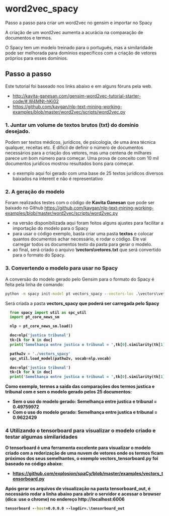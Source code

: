 # word2vec_spacy
Passo a passo para criar um word2vec no gensim e importar no Spacy

A criação de um word2vec aumenta a acurácia na comparação de documentos e termos.

O Spacy tem um modelo treinado para o português, mas a similaridade pode ser melhorada para domínios específicos com a criação de vetores próprios para esses domínios. 

## Passo a passo
Este tutorial foi baseado nos links abaixo e em alguns fóruns pela web.
- http://kavita-ganesan.com/gensim-word2vec-tutorial-starter-code/#.W4MNt-hKi02
- https://github.com/kavgan/nlp-text-mining-working-examples/blob/master/word2vec/scripts/word2vec.py

### 1. Juntar um volume de textos brutos (txt) do domínio desejado.
Podem ser textos médicos, jurídicos, de psicologia, de uma área técnica qualquer, receitas etc. 
É difícil de definir o número de documentos necessários para a criação dos vetores, mas uma centena de milhares parece um bom número para começar. Uma prova de conceito com 10 mil documentos jurídicos mostrou resultados bons para começar.
- o exemplo aqui foi gerado com uma base de 25 textos jurídicos diversos baixados na interent e não é representativo

### 2. A geração do modelo
Foram realizados testes com o código de <b>Kavita Ganesan</b> que pode ser baixado no Github https://github.com/kavgan/nlp-text-mining-working-examples/blob/master/word2vec/scripts/word2vec.py
- na versão disponibilizada aqui foram feitos alguns ajustes para facilitar a importação do modelo para o Spacy
- para usar o código exemplo, basta criar uma pasta <b>textos</b> e colocar quantos documentos achar necessário, e rodar o código. Ele vai carregar todos os documentos texto da pasta para gerar o modelo.
- ao final, será criado o arquivo <b>\vectors\vetores.txt</b> que será convertido para o formato do Spacy.

### 3. Convertendo o modelo para usar no Spacy
A conversão do modelo gerado pelo Gensim para o formato do Spacy é feita pela linha de comando:
```bat
python -m spacy init-model pt vectors_spacy --vectors-loc .\vectors\vetores.txt
```

Será criada a pasta <b>vectors_spacy<b> que poderá ser carregada pelo Spacy
```py
  from spacy import util as spc_util
  import pt_core_news_sm

  nlp = pt_core_news_sm.load()

  doc=nlp('justica tribunal')
  tk=[k for k in doc]
  print('Semelhança entre justica e tribunal = ',tk[0].similarity(tk[1]))

  pathw2v = './vectors_spacy'
  spc_util.load_model(pathw2v, vocab=nlp.vocab)

  doc=nlp('justica tribunal')
  tk=[k for k in doc]
  print('Semelhança entre justica e tribunal = ',tk[0].similarity(tk[1]))
```

Como exemplo, termos a saída das comparações dos termos <b>justica</b> e <b>tribunal</b> com e sem o modelo gerado pelos 25 documentos:
- <b>Sem o uso do modelo gerado:</b> Semelhança entre justica e tribunal =  0.49759972
- <b>Com o uso do modelo gerado:</b> Semelhança entre justica e tribunal =  0.9622429
 
### 4 Utilizando o tensorboard para visualizar o modelo criado e testar algumas similaridades
O tensorboard é uma ferramenta excelente para visualizar o modelo criado com a rederização de uma nuvem de vetores onde os termos ficam próximos dos seus semelhantes, o exemplo <b>vectors_tensorboard.py</b> foi baseado no código abaixo:
- https://github.com/explosion/spaCy/blob/master/examples/vectors_tensorboard.py

Após gerar os arquivos de visualização na pasta <b>tensorboard_out</b>, é necessário rodar a linha abaixo para abrir o servidor e acessar o browser (dica: use o chrome) no endereço http://localhost:6006
```bat
tensorboard --host=0.0.0.0 --logdir=.\tensorboard_out
```



